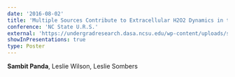```yaml
---
date: '2016-08-02'
title: 'Multiple Sources Contribute to Extracellular H2O2 Dynamics in the Striatum'
conference: 'NC State U.R.S.'
external: 'https://undergradresearch.dasa.ncsu.edu/wp-content/uploads/sites/54/2015/10/2016-Abstract-book-FInal.pdf#page=41'
showInPresentations: true
type: Poster
---
```


**Sambit Panda**, Leslie Wilson, Leslie Sombers
